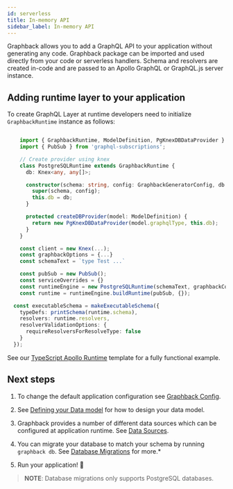 ```yaml
---
id: serverless
title: In-memory API
sidebar_label: In-memory API
---
```


Graphback allows you to add a GraphQL API to your application without generating any code.
Graphback package can be imported and used directly from your code or serverless handlers. 
Schema and resolvers are created in-code and are passed to an Apollo GraphQL or GraphQL.js server instance.

## Adding runtime layer to your application

To create GraphQL Layer at runtime developers need to initialize `GraphbackRuntime` instance as follows:

```ts

    import { GraphbackRuntime, ModelDefinition, PgKnexDBDataProvider } from 'graphback'
    import { PubSub } from 'graphql-subscriptions';

    // Create provider using knex
    class PostgreSQLRuntime extends GraphbackRuntime {
      db: Knex<any, any[]>;

      constructor(schema: string, config: GraphbackGeneratorConfig, db: Knex) {
        super(schema, config);
        this.db = db;
      }

      protected createDBProvider(model: ModelDefinition) {
        return new PgKnexDBDataProvider(model.graphqlType, this.db);
      }
    }

    const client = new Knex(...);
    const graphbackOptions = {...}
    const schemaText = `type Test ...`

    const pubSub = new PubSub();
    const serviceOverrides = {}
    const runtimeEngine = new PostgreSQLRuntime(schemaText, graphbackConfig, client);
    const runtime = runtimeEngine.buildRuntime(pubSub, {});

  const executableSchema = makeExecutableSchema({
    typeDefs: printSchema(runtime.schema),
    resolvers: runtime.resolvers,
    resolverValidationOptions: {
      requireResolversForResolveType: false
    }
  });
```

See our [TypeScript Apollo Runtime](https://github.com/aerogear/graphback/blob/master/templates/ts-apollo-runtime-backend/src/runtime.ts) template for a fully functional example.

## Next steps

1. To change the default application configuration see [Graphback Config](./config.md).

2. See [Defining your Data model](./datamodel.md) for how to design your data model.

3. Graphback provides a number of different data sources which can be configured at application runtime. See [Data Sources](../db/datasources).

4. You can migrate your database to match your schema by running `graphback db`. See [Database Migrations](../db/migrations.md) for more.*

4. Run your application! 🚀

> **NOTE**: Database migrations only supports PostgreSQL databases.